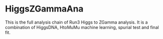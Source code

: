 # HiggsZGammaAna
This is the full analysis chain of Run3 Higgs to ZGamma analysis. It is a combination of HiggsDNA, HtoMuMu machine learning, spurial test and final fit. 

